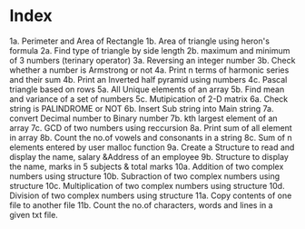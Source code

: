 # Index

1a. Perimeter and Area of Rectangle
1b. Area of triangle using heron's formula
2a. Find type of triangle by side length
2b. maximum and minimum of 3 numbers (terinary operator)
3a. Reversing an integer number
3b. Check whether a number is Armstrong or not
4a. Print n terms of harmonic series and their sum
4b. Print an Inverted half pyramid using numbers
4c. Pascal triangle based on rows
5a. All Unique elements of an array
5b. Find mean and variance of a set of numbers
5c. Mutipication of 2-D matrix
6a. Check string is PALINDROME or NOT
6b. Insert Sub string into Main string
7a. convert Decimal number to Binary number
7b. kth largest element of an array
7c. GCD of two numbers using reccursion
8a. Print sum of all element in array
8b. Count the no.of vowels and consonants in a string
8c. Sum of n elements entered by user malloc function
9a. Create a Structure to read and display the name, salary &Address of an employee
9b. Structure to display the name, marks in 5 subjects & total marks
10a. Addition of two complex numbers using structure
10b. Subraction of two complex numbers using structure
10c. Multiplication of two complex numbers using structure
10d. Division of two complex numbers using structure
11a. Copy contents of one file to another file
11b. Count the no.of characters, words and lines in a given txt file.
